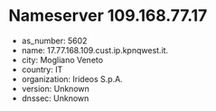 # Nameserver 109.168.77.17

* as_number: 5602
* name: 17.77.168.109.cust.ip.kpnqwest.it.
* city: Mogliano Veneto
* country: IT
* organization: Irideos S.p.A.
* version: Unknown
* dnssec: Unknown
